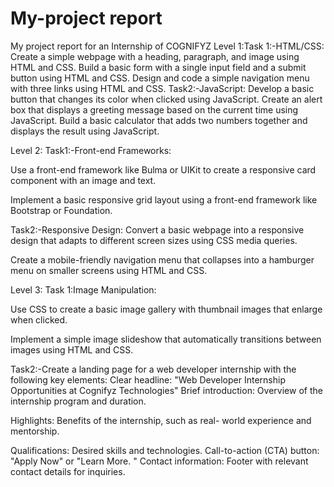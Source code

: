 # My-project report
My project report for an Internship of COGNIFYZ
Level 1:Task 1:-HTML/CSS:
Create a simple webpage with a
heading, paragraph, and image using
HTML and CSS.
Build a basic form with a single input
field and a submit button using HTML
and CSS.
Design and code a simple navigation
menu with three links using HTML and
CSS.
Task2:-JavaScript:
Develop a basic button that changes
its color when clicked using
JavaScript.
Create an alert box that displays a
greeting message based on the current
time using JavaScript.
Build a basic calculator that adds two
numbers together and displays the
result using JavaScript.

Level 2: Task1:-Front-end Frameworks:

Use a front-end framework like Bulma
or UIKit to create a responsive card
component with an image and text.

Implement a basic responsive grid
layout using a front-end framework
like Bootstrap or Foundation.

Task2:-Responsive Design:
Convert a basic webpage into a
responsive design that adapts to
different screen sizes using CSS media
queries.

Create a mobile-friendly navigation
menu that collapses into a hamburger
menu on smaller screens using HTML
and CSS.

Level 3: Task 1:Image Manipulation:

Use CSS to create a basic image gallery
with thumbnail images that enlarge
when clicked.

Implement a simple image slideshow
that automatically transitions between
images using HTML and CSS.

Task2:-Create a landing page for a web developer internship
with the following key elements:
Clear headline: "Web Developer Internship
Opportunities at Cognifyz Technologies"
Brief introduction: Overview of the internship
program and duration.

Highlights: Benefits of the internship, such as real-
world experience and mentorship.

Qualifications: Desired skills and technologies.
Call-to-action (CTA) button: "Apply Now" or "Learn
More.
"
Contact information: Footer with relevant contact
details for inquiries.
